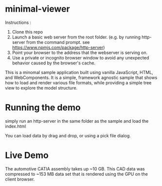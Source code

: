 # minimal-viewer

Instructions :
1. Clone this repo
2. Launch a basic web server from the root folder. (e.g. by running http-server from the command prompt. see https://www.npmjs.com/package/http-server)
3. Point your browser to the address that the webserver is serving on.
4. Use a private or incognito browser window to avoid any unexpected behavior caused by the browser's cache.

This is a minomal sample application built using vanilla JavaScript, HTML, and WebComponents. It is a simple, framework agnostic sample that shows how to load and render various file formats, while providing a simple tree view to explore the model structure.

# Running the demo

simply run an http-server in the same folder as the sample and load the index.html

You can load data by drag and drop, or using a pick file dialog.

# Live Demo

The automotive CATIA assembly takes up ~10 GB.
This CAD data was compressed to ~153 MB data set that is rendered using the GPU on the client browser.
